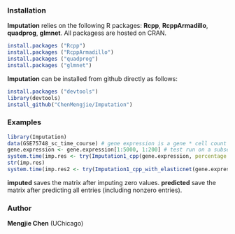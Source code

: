 
### Installation

**Imputation** relies on the following R packages: **Rcpp**, **RcppArmadillo**, **quadprog**, **glmnet**. All packagess are hosted on CRAN. 
  ```R
  install.packages ("Rcpp")
  install.packages ("RcppArmadillo")
  install.packages ("quadprog")
  install.packages ("glmnet")
  ```

**Imputation** can be installed from github directly as follows:

  ```R
  install.packages ("devtools")
  library(devtools)
  install_github("ChenMengjie/Imputation")
  ```
  
  
### Examples

```R
library(Imputation)
data(GSE75748_sc_time_course) # gene expression is a gene * cell count matrix
gene.expression <- gene.expression[1:5000, 1:200] # test run on a subset of genes
system.time(imp.res <- try(Imputation1_cpp(gene.expression, percentage.cutoff = 0.1, num = 3000, percentage.samples = 0.8, minbool = FALSE))) # function using lasso for variable screening 
str(imp.res)
system.time(imp.res2 <- try(Imputation1_cpp_with_elasticnet(gene.expression, 0.1, 5000, FALSE, alpha = 0.5))) # function using elastic net for variable screening

```

**imputed** saves the matrix after imputing zero values. **predicted** save the matrix after predicting all entries (including nonzero entries). 

### Author

**Mengjie Chen** (UChicago)
